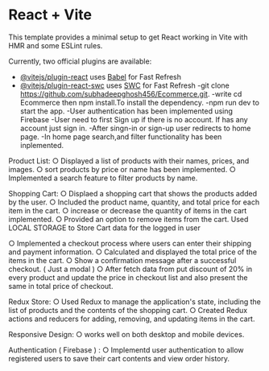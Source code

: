 # React + Vite

This template provides a minimal setup to get React working in Vite with HMR and some ESLint rules.

Currently, two official plugins are available:

- [@vitejs/plugin-react](https://github.com/vitejs/vite-plugin-react/blob/main/packages/plugin-react/README.md) uses [Babel](https://babeljs.io/) for Fast Refresh
- [@vitejs/plugin-react-swc](https://github.com/vitejs/vite-plugin-react-swc) uses [SWC](https://swc.rs/) for Fast Refresh
  -git clone https://github.com/subhadeepghosh456/Ecommerce.git.
  -write cd Ecommerce then npm install.To install the dependency.
  -npm run dev to start the app.
  -User authentication has been implemented using Firebase
  -User need to first Sign up if there is no account. If has any account just sign in.
  -After singn-in or sign-up user redirects to home page.
  -In home page search,and filter functionality has been inplemented.

Product List:
○ Displayed a list of products with their names, prices, and images.
○ sort products by price or name has been implemented.
○ Implemented a search feature to filter products by name.

Shopping Cart:
○ Displaed a shopping cart that shows the products added by the user.
○ Included the product name, quantity, and total price for each item in the cart.
○ increase or decrease the quantity of items in the cart implemented.
○ Provided an option to remove items from the cart.
Used LOCAL STORAGE to Store Cart data for the logged in user

○ Implemented a checkout process where users can enter their shipping and
payment information.
○ Calculated and displayed the total price of the items in the cart.
○ Show a confirmation message after a successful checkout. ( Just a modal )
○ After fetch data from put discount of 20% in every product and update the
price in checkout list and also present the same in total price of checkout.

Redux Store:
○ Used Redux to manage the application's state, including the list of products
and the contents of the shopping cart.
○ Created Redux actions and reducers for adding, removing, and updating items
in the cart.

Responsive Design:
○ works well on both desktop and mobile devices.

Authentication ( Firebase ) :
○ Implementd user authentication to allow registered users to save their cart
contents and view order history.
